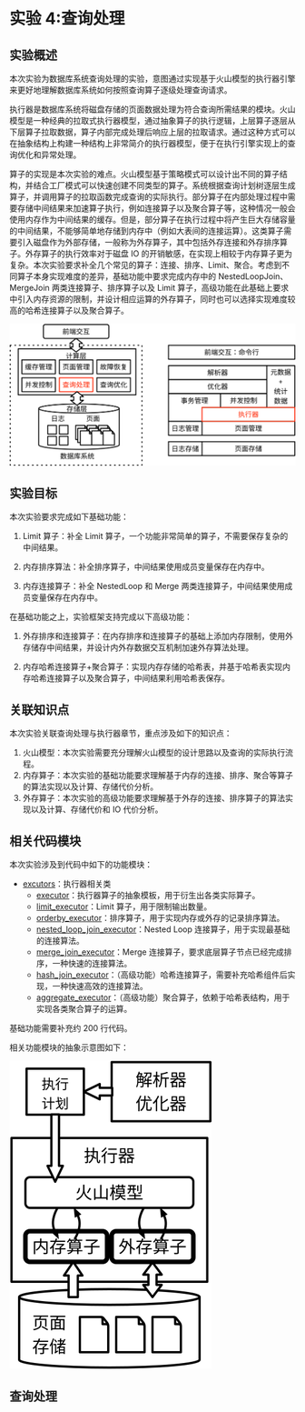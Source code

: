 # 实验 4:查询处理

## 实验概述

本次实验为数据库系统查询处理的实验，意图通过实现基于火山模型的执行器引擎来更好地理解数据库系统如何按照查询算子逐级处理查询请求。

执行器是数据库系统将磁盘存储的页面数据处理为符合查询所需结果的模块。火山模型是一种经典的拉取式执行器模型，通过抽象算子的执行逻辑，上层算子逐层从下层算子拉取数据，算子内部完成处理后响应上层的拉取请求。通过这种方式可以在抽象结构上构建一种结构上非常简介的执行器模型，便于在执行引擎实现上的查询优化和异常处理。

<!--TODO:火山模型结构图-->

算子的实现是本次实验的难点。火山模型基于策略模式可以设计出不同的算子结构，并结合工厂模式可以快速创建不同类型的算子。系统根据查询计划树逐层生成算子，并调用算子的拉取函数完成查询的实际执行。部分算子在内部处理过程中需要存储中间结果来加速算子执行，例如连接算子以及聚合算子等，这种情况一般会使用内存作为中间结果的缓存。但是，部分算子在执行过程中将产生巨大存储容量的中间结果，不能够简单地存储到内存中（例如大表间的连接运算）。这类算子需要引入磁盘作为外部存储，一般称为外存算子，其中包括外存连接和外存排序算子。外存算子的执行效率对于磁盘 IO 的开销敏感，在实现上相较于内存算子更为复杂。本次实验要求补全几个常见的算子：连接、排序、Limit、聚合。考虑到不同算子本身实现难度的差异，基础功能中要求完成内存中的 NestedLoopJoin、MergeJoin 两类连接算子、排序算子以及 Limit 算子，高级功能在此基础上要求中引入内存资源的限制，并设计相应运算的外存算子，同时也可以选择实现难度较高的哈希连接算子以及聚合算子。

![](../pics/lab4-overview.svg)

## 实验目标

本次实验要求完成如下基础功能：

1. Limit 算子：补全 Limit 算子，一个功能非常简单的算子，不需要保存复杂的中间结果。

2. 内存排序算法：补全排序算子，中间结果使用成员变量保存在内存中。

3. 内存连接算子：补全 NestedLoop 和 Merge 两类连接算子，中间结果使用成员变量保存在内存中。

在基础功能之上，实验框架支持完成以下高级功能：

1. 外存排序和连接算子：在内存排序和连接算子的基础上添加内存限制，使用外存储存中间结果，并设计内外存数据交互机制加速外存算法处理。

2. 内存哈希连接算子+聚合算子：实现内存存储的哈希表，并基于哈希表实现内存哈希连接算子以及聚合算子，中间结果利用哈希表保存。

## 关联知识点

本次实验关联查询处理与执行器章节，重点涉及如下的知识点：

1. 火山模型：本次实验需要充分理解火山模型的设计思路以及查询的实际执行流程。
2. 内存算子：本次实验的基础功能要求理解基于内存的连接、排序、聚合等算子的算法实现以及计算、存储代价分析。
3. 外存算子：本次实验的高级功能要求理解基于外存的连接、排序算子的算法实现以及计算、存储代价和 IO 代价分析。

## 相关代码模块

本次实验涉及到代码中如下的功能模块：

-   [excutors](https://github.com/thu-db/huadb/blob/main/src/executors)：执行器相关类
    -   [executor](https://github.com/thu-db/huadb/blob/main/src/executors/executor.h)：执行器算子的抽象模板，用于衍生出各类实际算子。
    -   [limit_executor](https://github.com/thu-db/huadb/blob/main/src/executors/limit_executor.h)：Limit 算子，用于限制输出数量。
    -   [orderby_executor](https://github.com/thu-db/huadb/blob/main/src/executors/orderby_executor)：排序算子，用于实现内存或外存的记录排序算法。
    -   [nested_loop_join_executor](https://github.com/thu-db/huadb/blob/main/src/executors/nested_loop_join_executor.h)：Nested Loop 连接算子，用于实现最基础的连接算法。
    -   [merge_join_executor](https://github.com/thu-db/huadb/blob/main/src/executors/merge_join_executor.h)：Merge 连接算子，要求底层算子节点已经完成排序，一种快速的连接算法。
    -   [hash_join_executor](https://github.com/thu-db/huadb/blob/main/src/executors/hash_join_executor.h)：（高级功能）哈希连接算子，需要补充哈希组件后实现，一种快速高效的连接算法。
    -   [aggregate_executor](https://github.com/thu-db/huadb/blob/main/src/executors/aggregate_executor.h)：（高级功能）聚合算子，依赖于哈希表结构，用于实现各类聚合算子的运算。

基础功能需要补充约 200 行代码。

相关功能模块的抽象示意图如下：

![](../pics/lab4-details.svg)

## 查询处理
